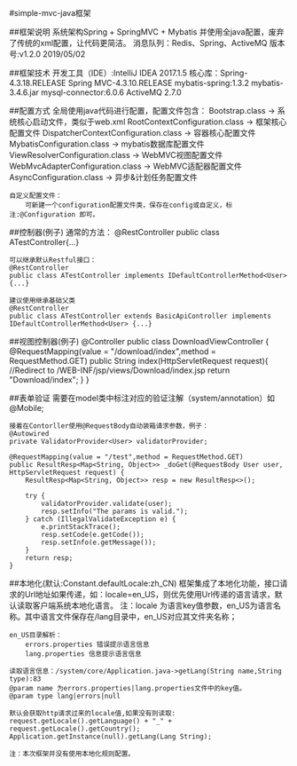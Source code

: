 #simple-mvc-java框架

##框架说明 系统架构Spring + SpringMVC + Mybatis 并使用全java配置，废弃了传统的xml配置，让代码更简洁。 
    消息队列：Redis、Spring、ActiveMQ
    版本号:v1.2.0 2019/05/02

##框架技术 
    开发工具（IDE）:IntelliJ IDEA 2017.1.5 
    核心库：Spring-4.3.18.RELEASE 
            Spring MVC-4.3.10.RELEASE 
            mybatis-spring:1.3.2 
            mybatis-3.4.6.jar 
            mysql-connector:6.0.6
            ActiveMQ 2.7.0


##配置方式 
    全局使用java代码进行配置，配置文件包含： 
        Bootstrap.class -> 系统核心启动文件，类似于web.xml 
        RootContextConfiguration.class -> 框架核心配置文件 
        DispatcherContextConfiguration.class -> 容器核心配置文件
        MybatisConfiguration.class -> mybatis数据库配置文件 
        ViewResolverConfiguration.class -> WebMVC视图配置文件 
        WebMvcAdapterConfiguration.class -> WebMVC适配器配置文件 
        AsyncConfiguration.class -> 异步&计划任务配置文件

    自定义配置文件：
        可新建一个configuration配置文件类，保存在config或自定义，标注:@Configuration 即可。
        
##控制器(例子) 
    通常的方法： @RestController public class ATestController{...}

    可以继承默认Restful接口：
    @RestController
    public class ATestController implements IDefaultControllerMethod<User> {...}
    
    建议使用继承基础父类
    @RestController
    public class ATestController extends BasicApiController implements IDefaultControllerMethod<User> {...}
##视图控制器(例子) 
    @Controller 
    public class DownloadViewController { 
        @RequestMapping(value = "/download/index",method = RequestMethod.GET) 
        public String index(HttpServletRequest request){ 
            //Redirect to /WEB-INF/jsp/views/Download/index.jsp return "Download/index"; 
        } 
    }

##表单验证 
    需要在model类中标注对应的验证注解（system/annotation）如@Mobile;

    接着在Contorller使用@RequestBody自动装箱请求参数，例子：
    @Autowired
    private ValidatorProvider<User> validatorProvider;
    
    @RequestMapping(value = "/test",method = RequestMethod.GET)
    public ResultResp<Map<String, Object>> _doGet(@RequestBody User user, HttpServletRequest request) {
        ResultResp<Map<String, Object>> resp = new ResultResp<>();
    
        try {
            validatorProvider.validate(user);
            resp.setInfo("The params is valid.");
        } catch (IllegalValidateException e) {
            e.printStackTrace();
            resp.setCode(e.getCode());
            resp.setInfo(e.getMessage());
        }
        return resp;
    }
    
##本地化(默认:Constant.defaultLocale:zh_CN) 
    框架集成了本地化功能，接口请求的Url地址如果传递，如：locale=en_US，则优先使用Url传递的语言请求，默认读取客户端系统本地化语言。 注：locale 为语言key值参数，en_US为语言名称。其中语言文件保存在/lang目录中，en_US对应其文件夹名称；

    en_US目录解析：
        errors.properties 错误提示语言信息
        lang.properties 信息提示语言信息

    读取语言信息：/system/core/Application.java->getLang(String name,String type):83  
    @param name 为errors.properties|lang.properties文件中的key值。
    @param type lang|errors|null
    
    默认会获取http请求过来的locale值,如果没有则读取:
    request.getLocale().getLanguage() + "_" + request.getLocale().getCountry();
    Application.getInstance(null).getLang(Lang String);
    
    注：本次框架并没有使用本地化规则配置。